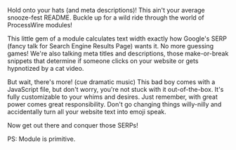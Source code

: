 Hold onto your hats (and meta descriptions)! This ain't your average snooze-fest README. Buckle up for a wild ride through the world of ProcessWire modules!

This little gem of a module calculates text width exactly how Google's SERP (fancy talk for Search Engine Results Page) wants it. No more guessing games!  We're also talking meta titles and descriptions, those make-or-break snippets that determine if someone clicks on your website or gets hypnotized by a cat video.

But wait, there's more! (cue dramatic music) This bad boy comes with a JavaScript file, but don't worry, you're not stuck with it out-of-the-box. It's fully customizable to your whims and desires.  Just remember, with great power comes great responsibility. Don't go changing things willy-nilly and accidentally turn all your website text into emoji speak.

Now get out there and conquer those SERPs!

PS: Module is primitive.
